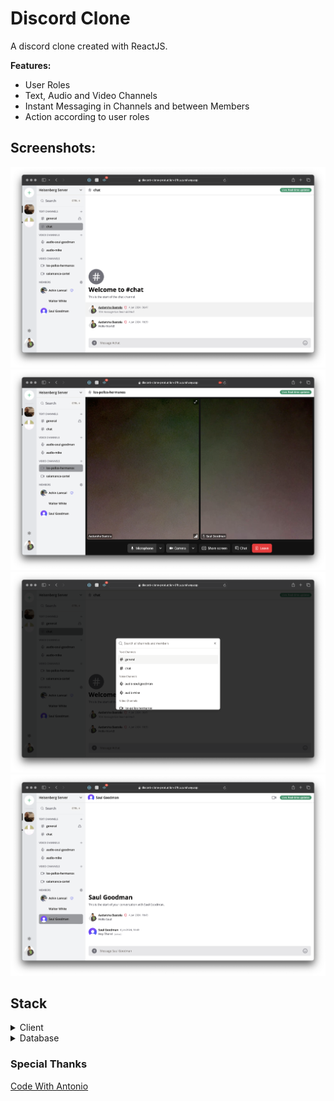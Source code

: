 # Discord Clone
A discord clone created with ReactJS.

**Features:**
- User Roles
- Text, Audio and Video Channels
- Instant Messaging in Channels and between Members
- Action according to user roles

## Screenshots:
<img src="./readme-components/4.png" width=600 alt="screenshot" />
<img src="./readme-components/2.png" width=600 alt="screenshot" />
<img src="./readme-components/3.png" width=600 alt="screenshot" />
<img src="./readme-components/1.png" width=600 alt="screenshot" />

## Stack

<details>
 <summary>Client</summary>
  <ul>
    <li>Typescript</a></li>
    <li>Next.js</a></li>
    <li>React.js</a></li>
    <li>TailwindCSS</a></li>
  </ul>
</details>

<details>
<summary>Database</summary>
  <ul>
    <li>Prisma</a></li>
  </ul>
</details>

### Special Thanks
[Code With Antonio](https://www.codewithantonio.com)
